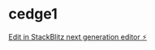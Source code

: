 # cedge1

[Edit in StackBlitz next generation editor ⚡️](https://stackblitz.com/~/github.com/venutrue/cedge1)